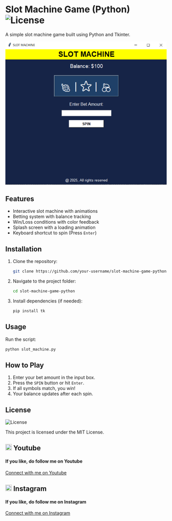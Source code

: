 # Slot Machine Game (Python) ![License](https://img.shields.io/badge/License-MIT-blue.svg)

A simple slot machine game built using Python and Tkinter.

![Demo Image](./demo.png)

## Features
- Interactive slot machine with animations
- Betting system with balance tracking
- Win/Loss conditions with color feedback
- Splash screen with a loading animation
- Keyboard shortcut to spin (Press `Enter`)

## Installation
1. Clone the repository:
   ```sh
   git clone https://github.com/your-username/slot-machine-game-python.git
   ```
2. Navigate to the project folder:
   ```sh
   cd slot-machine-game-python
   ```
3. Install dependencies (if needed):
   ```sh
   pip install tk
   ```

## Usage
Run the script:
```sh
python slot_machine.py
```

## How to Play
1. Enter your bet amount in the input box.
2. Press the `SPIN` button or hit `Enter`.
3. If all symbols match, you win!
4. Your balance updates after each spin.

## License
![License](https://img.shields.io/badge/License-MIT-blue.svg)

This project is licensed under the MIT License.

## <img src="https://upload.wikimedia.org/wikipedia/commons/0/09/YouTube_full-color_icon_%282017%29.svg" width="20" height="20"> Youtube
<h4>If you like, do follow me on Youtube</h4>
<a href="https://www.youtube.com/@Code-With-Vishal">Connect with me on Youtube</a>

## <img src="https://upload.wikimedia.org/wikipedia/commons/e/e7/Instagram_logo_2016.svg" width="20" height="20"> Instagram
<h4>If you like, do follow me on Instagram</h4>
<a href="https://www.instagram.com/vishaal_87">Connect with me on Instagram</a>
